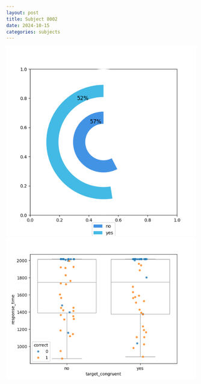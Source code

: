 ```yaml
---
layout: post
title: Subject 8002
date: 2024-10-15
categories: subjects
---
```


![](data/8002/run-14/8002_accuracy_target_congruence.png)
![](data/8002/run-14/8002_rt_congruence.png)
